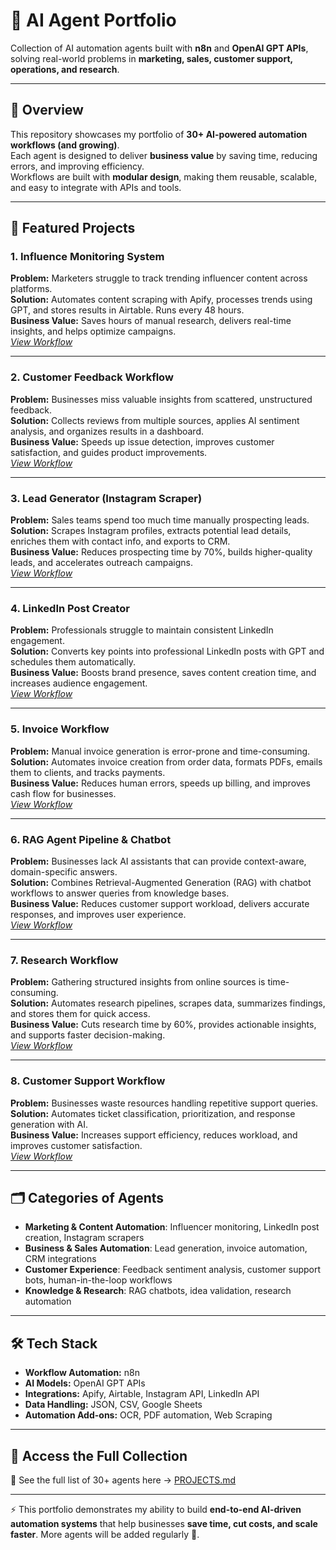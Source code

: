 # 🤖 AI Agent Portfolio

Collection of AI automation agents built with **n8n** and **OpenAI GPT APIs**, solving real-world problems in **marketing, sales, customer support, operations, and research**.

---

## 📌 Overview
This repository showcases my portfolio of **30+ AI-powered automation workflows (and growing)**.  
Each agent is designed to deliver **business value** by saving time, reducing errors, and improving efficiency.  
Workflows are built with **modular design**, making them reusable, scalable, and easy to integrate with APIs and tools.

---

## 🚀 Featured Projects

### 1. Influence Monitoring System  
**Problem:** Marketers struggle to track trending influencer content across platforms.  
**Solution:** Automates content scraping with Apify, processes trends using GPT, and stores results in Airtable. Runs every 48 hours.  
**Business Value:** Saves hours of manual research, delivers real-time insights, and helps optimize campaigns.  
*[View Workflow](https://drive.google.com/drive/folders/19zoNfraSl8iLC3jxcYzXm4uKbKDDkf88?usp=sharing)*  

---

### 2. Customer Feedback Workflow  
**Problem:** Businesses miss valuable insights from scattered, unstructured feedback.  
**Solution:** Collects reviews from multiple sources, applies AI sentiment analysis, and organizes results in a dashboard.  
**Business Value:** Speeds up issue detection, improves customer satisfaction, and guides product improvements.  
*[View Workflow](https://drive.google.com/drive/folders/19zoNfraSl8iLC3jxcYzXm4uKbKDDkf88?usp=sharing)*  

---

### 3. Lead Generator (Instagram Scraper)  
**Problem:** Sales teams spend too much time manually prospecting leads.  
**Solution:** Scrapes Instagram profiles, extracts potential lead details, enriches them with contact info, and exports to CRM.  
**Business Value:** Reduces prospecting time by 70%, builds higher-quality leads, and accelerates outreach campaigns.  
*[View Workflow](https://drive.google.com/drive/folders/19zoNfraSl8iLC3jxcYzXm4uKbKDDkf88?usp=sharing)*  

---

### 4. LinkedIn Post Creator  
**Problem:** Professionals struggle to maintain consistent LinkedIn engagement.  
**Solution:** Converts key points into professional LinkedIn posts with GPT and schedules them automatically.  
**Business Value:** Boosts brand presence, saves content creation time, and increases audience engagement.  
*[View Workflow](https://drive.google.com/drive/folders/19zoNfraSl8iLC3jxcYzXm4uKbKDDkf88?usp=sharing)*  

---

### 5. Invoice Workflow  
**Problem:** Manual invoice generation is error-prone and time-consuming.  
**Solution:** Automates invoice creation from order data, formats PDFs, emails them to clients, and tracks payments.  
**Business Value:** Reduces human errors, speeds up billing, and improves cash flow for businesses.  
*[View Workflow](https://drive.google.com/drive/folders/19zoNfraSl8iLC3jxcYzXm4uKbKDDkf88?usp=sharing)*  

---

### 6. RAG Agent Pipeline & Chatbot  
**Problem:** Businesses lack AI assistants that can provide context-aware, domain-specific answers.  
**Solution:** Combines Retrieval-Augmented Generation (RAG) with chatbot workflows to answer queries from knowledge bases.  
**Business Value:** Reduces customer support workload, delivers accurate responses, and improves user experience.  
*[View Workflow](https://drive.google.com/drive/folders/19zoNfraSl8iLC3jxcYzXm4uKbKDDkf88?usp=sharing)*  

---

### 7. Research Workflow  
**Problem:** Gathering structured insights from online sources is time-consuming.  
**Solution:** Automates research pipelines, scrapes data, summarizes findings, and stores them for quick access.  
**Business Value:** Cuts research time by 60%, provides actionable insights, and supports faster decision-making.  
*[View Workflow](https://drive.google.com/drive/folders/19zoNfraSl8iLC3jxcYzXm4uKbKDDkf88?usp=sharing)*  

---

### 8. Customer Support Workflow  
**Problem:** Businesses waste resources handling repetitive support queries.  
**Solution:** Automates ticket classification, prioritization, and response generation with AI.  
**Business Value:** Increases support efficiency, reduces workload, and improves customer satisfaction.  
*[View Workflow](https://drive.google.com/drive/folders/19zoNfraSl8iLC3jxcYzXm4uKbKDDkf88?usp=sharing)*  

---

## 🗂️ Categories of Agents
- **Marketing & Content Automation**: Influencer monitoring, LinkedIn post creation, Instagram scrapers  
- **Business & Sales Automation**: Lead generation, invoice automation, CRM integrations  
- **Customer Experience**: Feedback sentiment analysis, customer support bots, human-in-the-loop workflows  
- **Knowledge & Research**: RAG chatbots, idea validation, research automation  

---

## 🛠️ Tech Stack
- **Workflow Automation:** n8n  
- **AI Models:** OpenAI GPT APIs  
- **Integrations:** Apify, Airtable, Instagram API, LinkedIn API  
- **Data Handling:** JSON, CSV, Google Sheets  
- **Automation Add-ons:** OCR, PDF automation, Web Scraping  

---

## 📂 Access the Full Collection
📂 See the full list of 30+ agents here → [PROJECTS.md](PROJECTS.md)


---

⚡ This portfolio demonstrates my ability to build **end-to-end AI-driven automation systems** that help businesses **save time, cut costs, and scale faster**. More agents will be added regularly 🚀.
